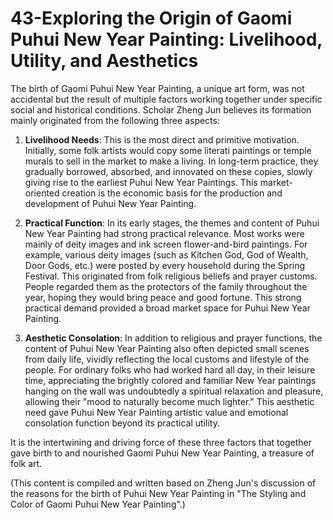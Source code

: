 
# 43-Exploring the Origin of Gaomi Puhui New Year Painting: Livelihood, Utility, and Aesthetics

The birth of Gaomi Puhui New Year Painting, a unique art form, was not accidental but the result of multiple factors working together under specific social and historical conditions. Scholar Zheng Jun believes its formation mainly originated from the following three aspects:

1.  **Livelihood Needs**: This is the most direct and primitive motivation. Initially, some folk artists would copy some literati paintings or temple murals to sell in the market to make a living. In long-term practice, they gradually borrowed, absorbed, and innovated on these copies, slowly giving rise to the earliest Puhui New Year Paintings. This market-oriented creation is the economic basis for the production and development of Puhui New Year Painting.

2.  **Practical Function**: In its early stages, the themes and content of Puhui New Year Painting had strong practical relevance. Most works were mainly of deity images and ink screen flower-and-bird paintings. For example, various deity images (such as Kitchen God, God of Wealth, Door Gods, etc.) were posted by every household during the Spring Festival. This originated from folk religious beliefs and prayer customs. People regarded them as the protectors of the family throughout the year, hoping they would bring peace and good fortune. This strong practical demand provided a broad market space for Puhui New Year Painting.

3.  **Aesthetic Consolation**: In addition to religious and prayer functions, the content of Puhui New Year Painting also often depicted small scenes from daily life, vividly reflecting the local customs and lifestyle of the people. For ordinary folks who had worked hard all day, in their leisure time, appreciating the brightly colored and familiar New Year paintings hanging on the wall was undoubtedly a spiritual relaxation and pleasure, allowing their "mood to naturally become much lighter." This aesthetic need gave Puhui New Year Painting artistic value and emotional consolation function beyond its practical utility.

It is the intertwining and driving force of these three factors that together gave birth to and nourished Gaomi Puhui New Year Painting, a treasure of folk art.

(This content is compiled and written based on Zheng Jun's discussion of the reasons for the birth of Puhui New Year Painting in "The Styling and Color of Gaomi Puhui New Year Painting".)
